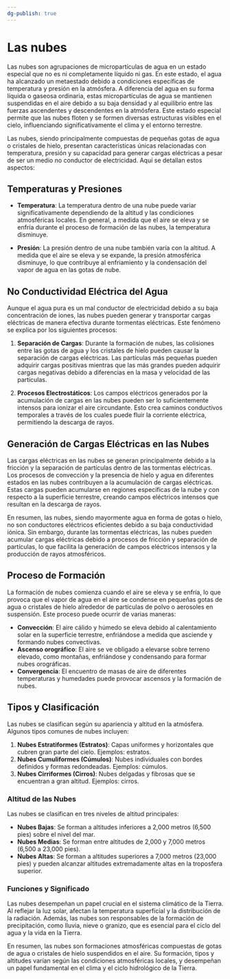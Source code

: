 ```yaml
---
dg-publish: true
---
```


# Las nubes
  
Las nubes son agrupaciones de micropartículas de agua en un estado especial que no es ni completamente líquido ni gas. En este estado, el agua ha alcanzado un metaestado debido a condiciones específicas de temperatura y presión en la atmósfera. A diferencia del agua en su forma líquida o gaseosa ordinaria, estas micropartículas de agua se mantienen suspendidas en el aire debido a su baja densidad y al equilibrio entre las fuerzas ascendentes y descendentes en la atmósfera. Este estado especial permite que las nubes floten y se formen diversas estructuras visibles en el cielo, influenciando significativamente el clima y el entorno terrestre.

Las nubes, siendo principalmente compuestas de pequeñas gotas de agua o cristales de hielo, presentan características únicas relacionadas con temperatura, presión y su capacidad para generar cargas eléctricas a pesar de ser un medio no conductor de electricidad. Aquí se detallan estos aspectos:

## Temperaturas y Presiones

- **Temperatura**: La temperatura dentro de una nube puede variar significativamente dependiendo de la altitud y las condiciones atmosféricas locales. En general, a medida que el aire se eleva y se enfría durante el proceso de formación de las nubes, la temperatura disminuye.

- **Presión**: La presión dentro de una nube también varía con la altitud. A medida que el aire se eleva y se expande, la presión atmosférica disminuye, lo que contribuye al enfriamiento y la condensación del vapor de agua en las gotas de nube.

## No Conductividad Eléctrica del Agua

Aunque el agua pura es un mal conductor de electricidad debido a su baja concentración de iones, las nubes pueden generar y transportar cargas eléctricas de manera efectiva durante tormentas eléctricas. Este fenómeno se explica por los siguientes procesos:

1. **Separación de Cargas**: Durante la formación de nubes, las colisiones entre las gotas de agua y los cristales de hielo pueden causar la separación de cargas eléctricas. Las partículas más pequeñas pueden adquirir cargas positivas mientras que las más grandes pueden adquirir cargas negativas debido a diferencias en la masa y velocidad de las partículas.

2. **Procesos Electrostáticos**: Los campos eléctricos generados por la acumulación de cargas en las nubes pueden ser lo suficientemente intensos para ionizar el aire circundante. Esto crea caminos conductivos temporales a través de los cuales puede fluir la corriente eléctrica, permitiendo la descarga de rayos.

## Generación de Cargas Eléctricas en las Nubes

Las cargas eléctricas en las nubes se generan principalmente debido a la fricción y la separación de partículas dentro de las tormentas eléctricas. Los procesos de convección y la presencia de hielo y agua en diferentes estados en las nubes contribuyen a la acumulación de cargas eléctricas. Estas cargas pueden acumularse en regiones específicas de la nube y con respecto a la superficie terrestre, creando campos eléctricos intensos que resultan en la descarga de rayos.

En resumen, las nubes, siendo mayormente agua en forma de gotas o hielo, no son conductores eléctricos eficientes debido a su baja conductividad iónica. Sin embargo, durante las tormentas eléctricas, las nubes pueden acumular cargas eléctricas debido a procesos de fricción y separación de partículas, lo que facilita la generación de campos eléctricos intensos y la producción de rayos atmosféricos.


## Proceso de Formación

La formación de nubes comienza cuando el aire se eleva y se enfría, lo que provoca que el vapor de agua en el aire se condense en pequeñas gotas de agua o cristales de hielo alrededor de partículas de polvo o aerosoles en suspensión. Este proceso puede ocurrir de varias maneras:

- **Convección**: El aire cálido y húmedo se eleva debido al calentamiento solar en la superficie terrestre, enfriándose a medida que asciende y formando nubes convectivas.
- **Ascenso orográfico**: El aire se ve obligado a elevarse sobre terreno elevado, como montañas, enfriándose y condensando para formar nubes orográficas.
- **Convergencia**: El encuentro de masas de aire de diferentes temperaturas y humedades puede provocar ascensos y la formación de nubes.

## Tipos y Clasificación

Las nubes se clasifican según su apariencia y altitud en la atmósfera. Algunos tipos comunes de nubes incluyen:
1. **Nubes Estratiformes (Estratos)**: Capas uniformes y horizontales que cubren gran parte del cielo. Ejemplos: estratos.
2. **Nubes Cumuliformes (Cúmulos)**: Nubes individuales con bordes definidos y formas redondeadas. Ejemplos: cúmulos.
3. **Nubes Cirriformes (Cirros)**: Nubes delgadas y fibrosas que se encuentran a gran altitud. Ejemplos: cirros.

### Altitud de las Nubes

Las nubes se clasifican en tres niveles de altitud principales:
- **Nubes Bajas**: Se forman a altitudes inferiores a 2,000 metros (6,500 pies) sobre el nivel del mar.
- **Nubes Medias**: Se forman entre altitudes de 2,000 y 7,000 metros (6,500 a 23,000 pies).
- **Nubes Altas**: Se forman a altitudes superiores a 7,000 metros (23,000 pies) y pueden alcanzar altitudes extremadamente altas en la troposfera superior.

### Funciones y Significado

Las nubes desempeñan un papel crucial en el sistema climático de la Tierra. Al reflejar la luz solar, afectan la temperatura superficial y la distribución de la radiación. Además, las nubes son responsables de la formación de precipitación, como lluvia, nieve o granizo, que es esencial para el ciclo del agua y la vida en la Tierra.

En resumen, las nubes son formaciones atmosféricas compuestas de gotas de agua o cristales de hielo suspendidos en el aire. Su formación, tipos y altitudes varían según las condiciones atmosféricas locales, y desempeñan un papel fundamental en el clima y el ciclo hidrológico de la Tierra.